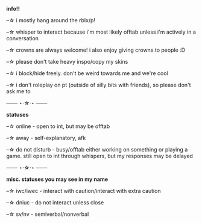**info!!**

–☆ i mostly hang around the rblx/p!

–☆ whisper to interact because i'm most likely offtab unless i'm actively in a conversation

–☆ crowns are always welcome! i also enjoy giving crowns to people :D

–☆ please don't take heavy inspo/copy my skins

–☆ i block/hide freely. don't be weird towards me and we're cool

–☆ i don't roleplay on pt (outside of silly bits with friends), so please don't ask me to 

─── ⋆⋅☆⋅⋆ ───

**statuses**

–☆ online - open to int, but may be offtab

–☆ away - self-explanatory, afk

–☆ do not disturb - busy/offtab either working on something or playing a game. still open to int through whispers, but my responses may be delayed

─── ⋆⋅☆⋅⋆ ───

**misc. statuses you may see in my name**

–☆ iwc/iwec - interact with caution/interact with extra caution

–☆ dniuc - do not interact unless close

–☆ sv/nv - semiverbal/nonverbal
